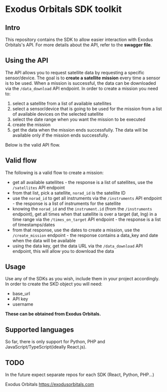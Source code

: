 # Exodus Orbitals SDK toolkit

## Intro
This repository contains the SDK to allow easier interaction with Exodus Orbitals's API. For more details about the API, refer to the **swagger file**.

## Using the API
The API allows you to request satellite data by requesting a specific sensor/device. The goal is to **create a satellite mission** every time a sensor is to be used. 
When a mission is successful, the data can be downloaded via the ```/data_download``` API endpoint.
In order to create a mission you need to: 
1. select a satellite from a list of available satellites
2. select a sensor/device that is going to be used for the mission from a list of available devices on the selected satellite
3. select the date range when you want the mission to be executed
4. create the mission
5. get the data when the mission ends successfully. The data will be available only if the mission ends successfully.

Below is the valid API flow.

## Valid flow
The following is a valid flow to create a mission:
- get all available satellites - the response is a list of satellites, use the ```/satellites``` API endpoint
- from that list, pick a satellite, ```norad_id``` is the satellite ID
- use the ```norad_id``` to get all instruments via the ```/instruments``` API endpoint  - the response is a list of instruments for the satellite
- knowing the ```norad_id``` and the ```instrument.id``` (from the ```/instruments``` endpoint), get all times when that satellite is over a target (lat, lng) in a time range via the ```/times_on_target``` API endpoint - the response is a list of timestamps/dates
- from that response, use the dates to create a mission, use the ```/create_mission``` endpoint - the response contains a data_key and date when the data will be available
- using the data key, get the data URL via the ```/data_download``` API endpoint, this will allow you to download the data

## Usage
Use any of the SDKs as you wish, include them in your project accordingly.
In order to create the SKD object you will need:
- base_url
- API key
- username

**These can be obtained from Exodus Orbitals.**

## Supported languages
So far, there is only support for Python, PHP and JavaScript/TypeScript(ideally React.js). 

## TODO
In the future expect separate repos for each SDK (React, Python, PHP...)

Exodus Orbitals
https://exodusorbitals.com
